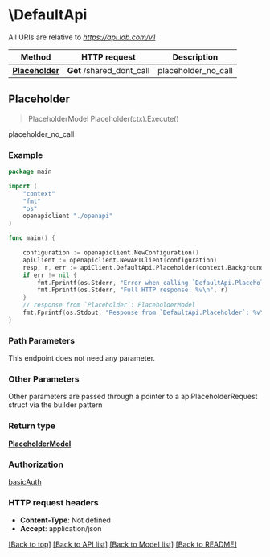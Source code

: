 # \DefaultApi

All URIs are relative to *https://api.lob.com/v1*

Method | HTTP request | Description
------------- | ------------- | -------------
[**Placeholder**](DefaultApi.md#Placeholder) | **Get** /shared_dont_call | placeholder_no_call



## Placeholder

> PlaceholderModel Placeholder(ctx).Execute()

placeholder_no_call



### Example

```go
package main

import (
    "context"
    "fmt"
    "os"
    openapiclient "./openapi"
)

func main() {

    configuration := openapiclient.NewConfiguration()
    apiClient := openapiclient.NewAPIClient(configuration)
    resp, r, err := apiClient.DefaultApi.Placeholder(context.Background()).Execute()
    if err != nil {
        fmt.Fprintf(os.Stderr, "Error when calling `DefaultApi.Placeholder``: %v\n", err)
        fmt.Fprintf(os.Stderr, "Full HTTP response: %v\n", r)
    }
    // response from `Placeholder`: PlaceholderModel
    fmt.Fprintf(os.Stdout, "Response from `DefaultApi.Placeholder`: %v\n", resp)
}
```

### Path Parameters

This endpoint does not need any parameter.

### Other Parameters

Other parameters are passed through a pointer to a apiPlaceholderRequest struct via the builder pattern


### Return type

[**PlaceholderModel**](PlaceholderModel.md)

### Authorization

[basicAuth](../README.md#basicAuth)

### HTTP request headers

- **Content-Type**: Not defined
- **Accept**: application/json

[[Back to top]](#) [[Back to API list]](../README.md#documentation-for-api-endpoints)
[[Back to Model list]](../README.md#documentation-for-models)
[[Back to README]](../README.md)

